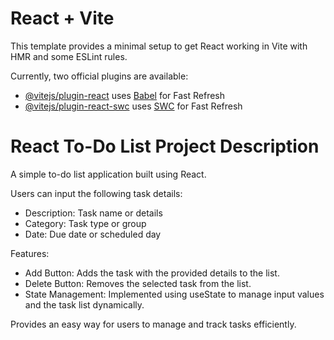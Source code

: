 # React + Vite

This template provides a minimal setup to get React working in Vite with HMR and some ESLint rules.

Currently, two official plugins are available:

- [@vitejs/plugin-react](https://github.com/vitejs/vite-plugin-react/blob/main/packages/plugin-react/README.md) uses [Babel](https://babeljs.io/) for Fast Refresh
- [@vitejs/plugin-react-swc](https://github.com/vitejs/vite-plugin-react-swc) uses [SWC](https://swc.rs/) for Fast Refresh

# React To-Do List Project Description

A simple to-do list application built using React.

Users can input the following task details:
- Description: Task name or details
- Category: Task type or group
- Date: Due date or scheduled day

Features:
- Add Button: Adds the task with the provided details to the list.
- Delete Button: Removes the selected task from the list.
- State Management: Implemented using useState to manage input values and the task list dynamically.

Provides an easy way for users to manage and track tasks efficiently.
